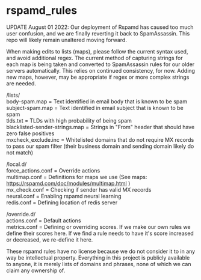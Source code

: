 # rspamd_rules

UPDATE August 01 2022:
Our deployment of Rspamd has caused too much user confusion, and we are finally reverting it back to SpamAssassin. This repo will likely remain unaltered moving forward.

When making edits to lists (maps), please follow the current syntax used, and avoid additional regex. The current method of capturing strings for each map is being taken and converted to SpamAssassin rules for our older servers automatically. This relies on continued consistency, for now. Adding new maps, however, may be appropriate if regex or more complex strings are needed.

/lists/  
body-spam.map = Text identified in email body that is known to be spam  
subject-spam.map = Text identified in email subject that is known to be spam  
tlds.txt = TLDs with high probability of being spam  
blacklisted-sender-strings.map = Strings in "From" header that should have zero false positives  
mxcheck_exclude.inc = Whitelisted domains that do not require MX records to pass our spam filter (their business domain and sending domain likely do not match)

/local.d/  
force_actions.conf = Override actions  
multimap.conf = Definitions for maps we use (See maps: https://rspamd.com/doc/modules/multimap.html )  
mx_check.conf = Checking if sender has valid MX records  
neural.conf = Enabling rspamd neural learning  
redis.conf = Defining location of redis server

/override.d/  
actions.conf = Default actions  
metrics.conf = Defining or overriding scores. If we make our own rules we define their scores here. If we find a rule needs to have it's score increased or decreased, we re-define it here.

These rspamd rules have no license because we do not consider it to in any way be intellectual property. Everything in this project is publicly available to anyone, it is merely lists of domains and phrases, none of which we can claim any ownership of.
